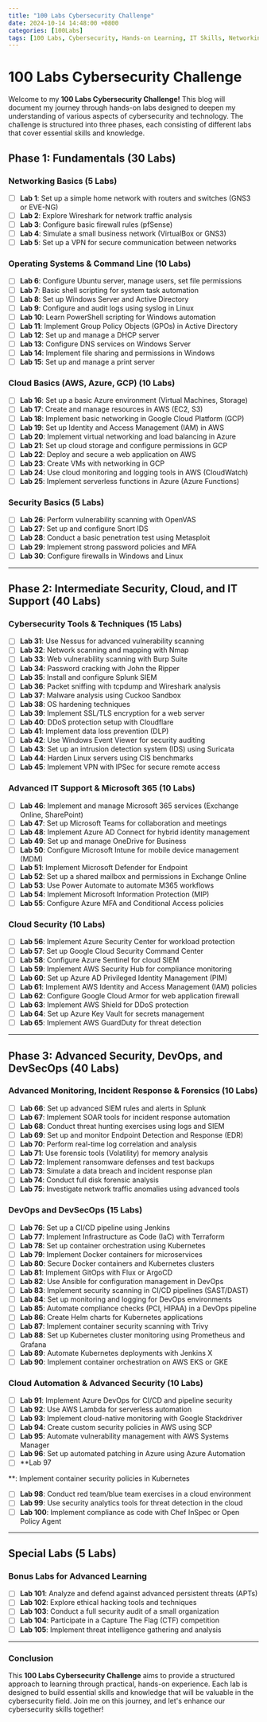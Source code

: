 ```yaml
---
title: "100 Labs Cybersecurity Challenge"
date: 2024-10-14 14:48:00 +0800
categories: [100Labs]
tags: [100 Labs, Cybersecurity, Hands-on Learning, IT Skills, Networking, Cloud Computing, Security Tools, DevSecOps, IT Support, Lab Challenge , Linux, Windows Server, Python, Ansible, Terraform, Docker, Kubernetes, CI/CD, Cybersecurity, IT Support, IT Skills, Networking, Cloud Computing, Security Tools, DevSecOps, IT Support, Lab Challenge , Linux, Windows Server, Python, Ansible, Terraform, Docker, Kubernetes, CI/CD]
---
```



# **100 Labs Cybersecurity Challenge**

Welcome to my **100 Labs Cybersecurity Challenge!** This blog will document my journey through hands-on labs designed to deepen my understanding of various aspects of cybersecurity and technology. The challenge is structured into three phases, each consisting of different labs that cover essential skills and knowledge.

## **Phase 1: Fundamentals (30 Labs)**

### **Networking Basics (5 Labs)**
- [ ] **Lab 1**: Set up a simple home network with routers and switches (GNS3 or EVE-NG)
- [ ] **Lab 2**: Explore Wireshark for network traffic analysis
- [ ] **Lab 3**: Configure basic firewall rules (pfSense)
- [ ] **Lab 4**: Simulate a small business network (VirtualBox or GNS3)
- [ ] **Lab 5**: Set up a VPN for secure communication between networks

### **Operating Systems & Command Line (10 Labs)**
- [ ] **Lab 6**: Configure Ubuntu server, manage users, set file permissions
- [ ] **Lab 7**: Basic shell scripting for system task automation
- [ ] **Lab 8**: Set up Windows Server and Active Directory
- [ ] **Lab 9**: Configure and audit logs using syslog in Linux
- [ ] **Lab 10**: Learn PowerShell scripting for Windows automation
- [ ] **Lab 11**: Implement Group Policy Objects (GPOs) in Active Directory
- [ ] **Lab 12**: Set up and manage a DHCP server
- [ ] **Lab 13**: Configure DNS services on Windows Server
- [ ] **Lab 14**: Implement file sharing and permissions in Windows
- [ ] **Lab 15**: Set up and manage a print server

### **Cloud Basics (AWS, Azure, GCP) (10 Labs)**
- [ ] **Lab 16**: Set up a basic Azure environment (Virtual Machines, Storage)
- [ ] **Lab 17**: Create and manage resources in AWS (EC2, S3)
- [ ] **Lab 18**: Implement basic networking in Google Cloud Platform (GCP)
- [ ] **Lab 19**: Set up Identity and Access Management (IAM) in AWS
- [ ] **Lab 20**: Implement virtual networking and load balancing in Azure
- [ ] **Lab 21**: Set up cloud storage and configure permissions in GCP
- [ ] **Lab 22**: Deploy and secure a web application on AWS
- [ ] **Lab 23**: Create VMs with networking in GCP
- [ ] **Lab 24**: Use cloud monitoring and logging tools in AWS (CloudWatch)
- [ ] **Lab 25**: Implement serverless functions in Azure (Azure Functions)

### **Security Basics (5 Labs)**
- [ ] **Lab 26**: Perform vulnerability scanning with OpenVAS
- [ ] **Lab 27**: Set up and configure Snort IDS
- [ ] **Lab 28**: Conduct a basic penetration test using Metasploit
- [ ] **Lab 29**: Implement strong password policies and MFA
- [ ] **Lab 30**: Configure firewalls in Windows and Linux

---

## **Phase 2: Intermediate Security, Cloud, and IT Support (40 Labs)**

### **Cybersecurity Tools & Techniques (15 Labs)**
- [ ] **Lab 31**: Use Nessus for advanced vulnerability scanning
- [ ] **Lab 32**: Network scanning and mapping with Nmap
- [ ] **Lab 33**: Web vulnerability scanning with Burp Suite
- [ ] **Lab 34**: Password cracking with John the Ripper
- [ ] **Lab 35**: Install and configure Splunk SIEM
- [ ] **Lab 36**: Packet sniffing with tcpdump and Wireshark analysis
- [ ] **Lab 37**: Malware analysis using Cuckoo Sandbox
- [ ] **Lab 38**: OS hardening techniques
- [ ] **Lab 39**: Implement SSL/TLS encryption for a web server
- [ ] **Lab 40**: DDoS protection setup with Cloudflare
- [ ] **Lab 41**: Implement data loss prevention (DLP)
- [ ] **Lab 42**: Use Windows Event Viewer for security auditing
- [ ] **Lab 43**: Set up an intrusion detection system (IDS) using Suricata
- [ ] **Lab 44**: Harden Linux servers using CIS benchmarks
- [ ] **Lab 45**: Implement VPN with IPSec for secure remote access

### **Advanced IT Support & Microsoft 365 (10 Labs)**
- [ ] **Lab 46**: Implement and manage Microsoft 365 services (Exchange Online, SharePoint)
- [ ] **Lab 47**: Set up Microsoft Teams for collaboration and meetings
- [ ] **Lab 48**: Implement Azure AD Connect for hybrid identity management
- [ ] **Lab 49**: Set up and manage OneDrive for Business
- [ ] **Lab 50**: Configure Microsoft Intune for mobile device management (MDM)
- [ ] **Lab 51**: Implement Microsoft Defender for Endpoint
- [ ] **Lab 52**: Set up a shared mailbox and permissions in Exchange Online
- [ ] **Lab 53**: Use Power Automate to automate M365 workflows
- [ ] **Lab 54**: Implement Microsoft Information Protection (MIP)
- [ ] **Lab 55**: Configure Azure MFA and Conditional Access policies

### **Cloud Security (10 Labs)**
- [ ] **Lab 56**: Implement Azure Security Center for workload protection
- [ ] **Lab 57**: Set up Google Cloud Security Command Center
- [ ] **Lab 58**: Configure Azure Sentinel for cloud SIEM
- [ ] **Lab 59**: Implement AWS Security Hub for compliance monitoring
- [ ] **Lab 60**: Set up Azure AD Privileged Identity Management (PIM)
- [ ] **Lab 61**: Implement AWS Identity and Access Management (IAM) policies
- [ ] **Lab 62**: Configure Google Cloud Armor for web application firewall
- [ ] **Lab 63**: Implement AWS Shield for DDoS protection
- [ ] **Lab 64**: Set up Azure Key Vault for secrets management
- [ ] **Lab 65**: Implement AWS GuardDuty for threat detection

---

## **Phase 3: Advanced Security, DevOps, and DevSecOps (40 Labs)**

### **Advanced Monitoring, Incident Response & Forensics (10 Labs)**
- [ ] **Lab 66**: Set up advanced SIEM rules and alerts in Splunk
- [ ] **Lab 67**: Implement SOAR tools for incident response automation
- [ ] **Lab 68**: Conduct threat hunting exercises using logs and SIEM
- [ ] **Lab 69**: Set up and monitor Endpoint Detection and Response (EDR)
- [ ] **Lab 70**: Perform real-time log correlation and analysis
- [ ] **Lab 71**: Use forensic tools (Volatility) for memory analysis
- [ ] **Lab 72**: Implement ransomware defenses and test backups
- [ ] **Lab 73**: Simulate a data breach and incident response plan
- [ ] **Lab 74**: Conduct full disk forensic analysis
- [ ] **Lab 75**: Investigate network traffic anomalies using advanced tools

### **DevOps and DevSecOps (15 Labs)**
- [ ] **Lab 76**: Set up a CI/CD pipeline using Jenkins
- [ ] **Lab 77**: Implement Infrastructure as Code (IaC) with Terraform
- [ ] **Lab 78**: Set up container orchestration using Kubernetes
- [ ] **Lab 79**: Implement Docker containers for microservices
- [ ] **Lab 80**: Secure Docker containers and Kubernetes clusters
- [ ] **Lab 81**: Implement GitOps with Flux or ArgoCD
- [ ] **Lab 82**: Use Ansible for configuration management in DevOps
- [ ] **Lab 83**: Implement security scanning in CI/CD pipelines (SAST/DAST)
- [ ] **Lab 84**: Set up monitoring and logging for DevOps environments
- [ ] **Lab 85**: Automate compliance checks (PCI, HIPAA) in a DevOps pipeline
- [ ] **Lab 86**: Create Helm charts for Kubernetes applications
- [ ] **Lab 87**: Implement container security scanning with Trivy
- [ ] **Lab 88**: Set up Kubernetes cluster monitoring using Prometheus and Grafana
- [ ] **Lab 89**: Automate Kubernetes deployments with Jenkins X
- [ ] **Lab 90**: Implement container orchestration on AWS EKS or GKE

### **Cloud Automation & Advanced Security (10 Labs)**
- [ ] **Lab 91**: Implement Azure DevOps for CI/CD and pipeline security
- [ ] **Lab 92**: Use AWS Lambda for serverless automation
- [ ] **Lab 93**: Implement cloud-native monitoring with Google Stackdriver
- [ ] **Lab 94**: Create custom security policies in AWS using SCP
- [ ] **Lab 95**: Automate vulnerability management with AWS Systems Manager
- [ ] **Lab 96**: Set up automated patching in Azure using Azure Automation
- [ ] **Lab 97

**: Implement container security policies in Kubernetes
- [ ] **Lab 98**: Conduct red team/blue team exercises in a cloud environment
- [ ] **Lab 99**: Use security analytics tools for threat detection in the cloud
- [ ] **Lab 100**: Implement compliance as code with Chef InSpec or Open Policy Agent

---

## **Special Labs (5 Labs)**

### **Bonus Labs for Advanced Learning**
- [ ] **Lab 101**: Analyze and defend against advanced persistent threats (APTs)
- [ ] **Lab 102**: Explore ethical hacking tools and techniques
- [ ] **Lab 103**: Conduct a full security audit of a small organization
- [ ] **Lab 104**: Participate in a Capture The Flag (CTF) competition
- [ ] **Lab 105**: Implement threat intelligence gathering and analysis

---

### **Conclusion**

This **100 Labs Cybersecurity Challenge** aims to provide a structured approach to learning through practical, hands-on experience. Each lab is designed to build essential skills and knowledge that will be valuable in the cybersecurity field. Join me on this journey, and let's enhance our cybersecurity skills together!
